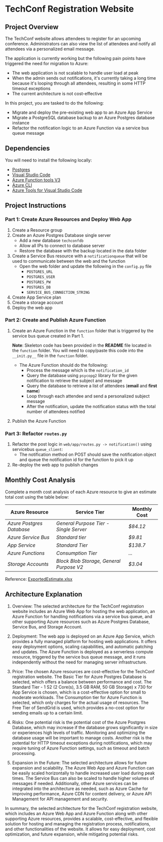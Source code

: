 # TechConf Registration Website

## Project Overview
The TechConf website allows attendees to register for an upcoming conference. Administrators can also view the list of attendees and notify all attendees via a personalized email message.

The application is currently working but the following pain points have triggered the need for migration to Azure:
 - The web application is not scalable to handle user load at peak
 - When the admin sends out notifications, it's currently taking a long time because it's looping through all attendees, resulting in some HTTP timeout exceptions
 - The current architecture is not cost-effective 

In this project, you are tasked to do the following:
- Migrate and deploy the pre-existing web app to an Azure App Service
- Migrate a PostgreSQL database backup to an Azure Postgres database instance
- Refactor the notification logic to an Azure Function via a service bus queue message

## Dependencies

You will need to install the following locally:
- [Postgres](https://www.postgresql.org/download/)
- [Visual Studio Code](https://code.visualstudio.com/download)
- [Azure Function tools V3](https://docs.microsoft.com/en-us/azure/azure-functions/functions-run-local?tabs=windows%2Ccsharp%2Cbash#install-the-azure-functions-core-tools)
- [Azure CLI](https://docs.microsoft.com/en-us/cli/azure/install-azure-cli?view=azure-cli-latest)
- [Azure Tools for Visual Studio Code](https://marketplace.visualstudio.com/items?itemName=ms-vscode.vscode-node-azure-pack)

## Project Instructions

### Part 1: Create Azure Resources and Deploy Web App
1. Create a Resource group
2. Create an Azure Postgres Database single server
   - Add a new database `techconfdb`
   - Allow all IPs to connect to database server
   - Restore the database with the backup located in the data folder
3. Create a Service Bus resource with a `notificationqueue` that will be used to communicate between the web and the function
   - Open the web folder and update the following in the `config.py` file
      - `POSTGRES_URL`
      - `POSTGRES_USER`
      - `POSTGRES_PW`
      - `POSTGRES_DB`
      - `SERVICE_BUS_CONNECTION_STRING`
4. Create App Service plan
5. Create a storage account
6. Deploy the web app

### Part 2: Create and Publish Azure Function
1. Create an Azure Function in the `function` folder that is triggered by the service bus queue created in Part 1.

      **Note**: Skeleton code has been provided in the **README** file located in the `function` folder. You will need to copy/paste this code into the `__init.py__` file in the `function` folder.
      - The Azure Function should do the following:
         - Process the message which is the `notification_id`
         - Query the database using `psycopg2` library for the given notification to retrieve the subject and message
         - Query the database to retrieve a list of attendees (**email** and **first name**)
         - Loop through each attendee and send a personalized subject message
         - After the notification, update the notification status with the total number of attendees notified
2. Publish the Azure Function

### Part 3: Refactor `routes.py`
1. Refactor the post logic in `web/app/routes.py -> notification()` using servicebus `queue_client`:
   - The notification method on POST should save the notification object and queue the notification id for the function to pick it up
2. Re-deploy the web app to publish changes

## Monthly Cost Analysis
Complete a month cost analysis of each Azure resource to give an estimate total cost using the table below:

| Azure Resource | Service Tier | Monthly Cost |
| ------------ | ------------ | ------------ |
| *Azure Postgres Database* | *General Purpose Tier - Single Server* | *$84.12* |
| *Azure Service Bus* | *Standard tier* | *$9.81* |
| *App Service* | *Standard Tier* | *$138.7* |
| *Azure Functions* | *Consumption Tier* | *...* |
| *Storage Accounts* | *Block Blob Storage, General Purpose V2* | *$3.04* |

Reference: <a href="https://github.com/congdinh2008/azure-migration-udacity-prj3-techconf/blob/main/ExportedEstimate.xlsx">ExportedEstimate.xlsx</a>

## Architecture Explanation

1. Overview:
The selected architecture for the TechConf registration website includes an Azure Web App for hosting the web application, an Azure Function for handling notifications via a service bus queue, and other supporting Azure resources such as Azure Postgres Database, Service Bus, and Storage Account.

2. Deployment:
The web app is deployed on an Azure App Service, which provides a fully managed platform for hosting web applications. It offers easy deployment options, scaling capabilities, and automatic patching and updates. The Azure Function is deployed as a serverless compute resource, triggered by the service bus queue message, and it runs independently without the need for managing server infrastructure.

3. Price:
The chosen Azure resources are cost-effective for the TechConf registration website. The Basic Tier for Azure Postgres Database is selected, which offers a balance between performance and cost. The Standard Tier - 1 S2 (2 Core(s), 3.5 GB RAM, 50 GB Storage) x 730 for App Service is chosen, which is a cost-effective option for small to moderate workloads. The Consumption tier for Azure Function is selected, which only charges for the actual usage of resources. The Free Tier of SendGrid is used, which provides a no-cost option for sending emails up to a certain limit.

4. Risks:
One potential risk is the potential cost of the Azure Postgres Database, which may increase if the database grows significantly in size or experiences high levels of traffic. Monitoring and optimizing the database usage will be important to manage costs. Another risk is the potential for HTTP timeout exceptions during notifications, which may require tuning of Azure Function settings, such as timeout and batch processing.

5. Expansion in the Future:
The selected architecture allows for future expansion and scalability. The Azure Web App and Azure Function can be easily scaled horizontally to handle increased user load during peak times. The Service Bus can also be scaled to handle higher volumes of messages if needed. Additionally, other Azure services can be integrated into the architecture as needed, such as Azure Cache for improving performance, Azure CDN for content delivery, or Azure API Management for API management and security.

In summary, the selected architecture for the TechConf registration website, which includes an Azure Web App and Azure Function along with other supporting Azure resources, provides a scalable, cost-effective, and flexible solution for hosting and managing the registration process, notifications, and other functionalities of the website. It allows for easy deployment, cost optimization, and future expansion, while mitigating potential risks.
